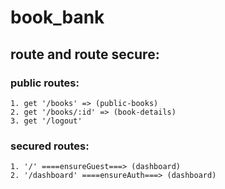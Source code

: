 # book_bank

## route and route secure:

### public routes:

    1. get '/books' => (public-books)
    2. get '/books/:id' => (book-details)
    3. get '/logout'

### secured routes:

    1. '/' ====ensureGuest===> (dashboard)
    2. '/dashboard' ====ensureAuth===> (dashboard)
